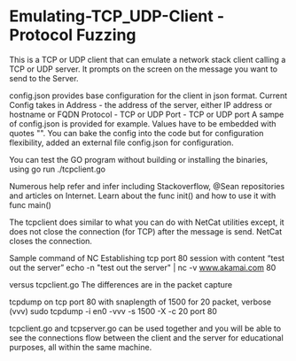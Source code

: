 # Emulating-TCP_UDP-Client - Protocol Fuzzing

This is a TCP or UDP client that can emulate a network stack client calling a TCP or UDP server. It prompts on the screen on the message you want to send to the Server. 

config.json provides base configuration for the client in json format. Current Config takes in
Address - the address of the server, either IP address or hostname or FQDN 
Protocol - TCP or UDP
Port - TCP or UDP port
A sampe of config.json is provided for example. Values have to be embedded with quotes "". You can bake the config into the code but for configuration flexibility, added an external file config.json for configuration.

You can test the GO program without building or installing the binaries, using go run ./tcpclient.go

Numerous help refer and infer including Stackoverflow, @Sean repositories and articles on Internet. Learn about the func init() and how to use it with func main()

The tcpclient does similar to what you can do with NetCat utilities except, it does not close the connection (for TCP) after the message is send. NetCat closes the connection.

Sample command of NC 
Establishing tcp port 80 session with content “test out the server”
echo -n "test out the server" | nc -v www.akamai.com 80

versus tcpclient.go
The differences are in the packet capture 

tcpdump on tcp port 80 with snaplength of 1500 for 20 packet, verbose (vvv)
sudo tcpdump -i en0 -vvv -s 1500 -X -c 20 port 80

tcpclient.go and tcpserver.go can be used together and you will be able to see the connections flow between the client and the server for educational purposes, all within the same machine.
